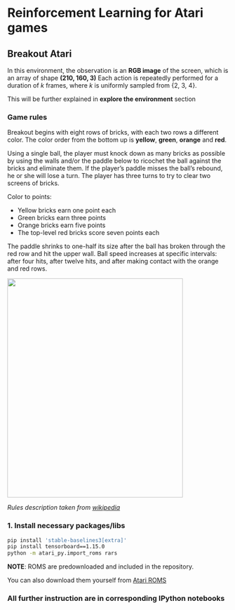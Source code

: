 # Reinforcement Learning for Atari games

## Breakout Atari

In this environment, the observation is an **RGB image** of the screen, which is an array of shape **(210, 160, 3)** Each action is repeatedly performed for a duration of *k* frames, where *k* is uniformly sampled from {2, 3, 4}. 

This will be further explained in **explore the environment** section

### Game rules

Breakout begins with eight rows of bricks, with each two rows a different color. The color order from the bottom up is **yellow**, **green**, **orange** and **red**.   

Using a single ball, the player must knock down as many bricks as possible by using the walls and/or the paddle below to ricochet the ball against the bricks and eliminate them. If the player’s paddle misses the ball’s rebound, he or she will lose a turn. The player has three turns to try to clear two screens of bricks. 

Color to points:
- Yellow bricks earn one point each 
- Green bricks earn three points 
- Orange bricks earn five points 
- The top-level red bricks score seven points each

The paddle shrinks to one-half its size after the ball has broken through the red row and hit the upper wall. Ball speed increases at specific intervals: after four hits, after twelve hits, and after making contact with the orange and red rows.


<img src="https://raw.githubusercontent.com/Kyushik/Unity_ML_Agent/master/Images/Breakout.png" width="400px" height="500px" />


*Rules description taken from [wikipedia](https://en.wikipedia.org/wiki/Breakout_%28video_game%29)*


### 1. Install necessary packages/libs
```bash
pip install 'stable-baselines3[extra]'
pip install tensorboard==1.15.0
python -m atari_py.import_roms rars
```
**NOTE**:  ROMS are predownloaded and included in the repository.

You can also download them yourself from [Atari ROMS](http://www.atarimania.com/rom_collection_archive_atari_2600_roms.html)


### All further instruction are in corresponding IPython notebooks
